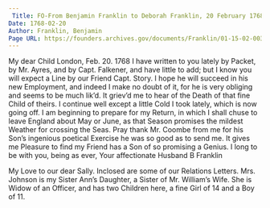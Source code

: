 ```yaml
---
 Title: FO-From Benjamin Franklin to Deborah Franklin, 20 February 1768
Date: 1768-02-20
Author: Franklin, Benjamin
Page URL: https://founders.archives.gov/documents/Franklin/01-15-02-0030
---
```


My dear Child
London, Feb. 20. 1768
I have written to you lately by Packet, by Mr. Ayres, and by Capt. Falkener,  and have little to add; but I know you will expect a Line by our Friend Capt. Story. I hope he will succeed in his new Employment, and indeed I make no doubt of it, for he is very obliging and seems to be much lik’d. It griev’d me to hear of the Death of that fine Child of theirs.
I continue well except a little Cold I took lately, which is now going off. I am beginning to prepare for my Return, in which I shall chuse to leave England about May or June, as that Season promises the mildest Weather for crossing the Seas.
Pray thank Mr. Coombe from me for his Son’s ingenious poetical Exercise he was so good as to send me. It gives me Pleasure to find my Friend has a Son of so promising a Genius.
I long to be with you, being as ever, Your affectionate Husband
  B Franklin

  My Love to our dear Sally.
Inclosed are some of our Relations Letters. Mrs. Johnson is my Sister Ann’s Daughter, a Sister of Mr. William’s Wife. She is Widow of an Officer, and has two Children here, a fine Girl of 14 and a Boy of 11.


